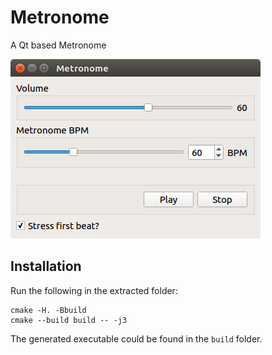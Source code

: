 # Metronome

A Qt based Metronome

![](./MediaFiles/screen.png)

## Installation

Run the following in the extracted folder:
```
cmake -H. -Bbuild
cmake --build build -- -j3
```
The generated executable could be found in the `build` folder.
